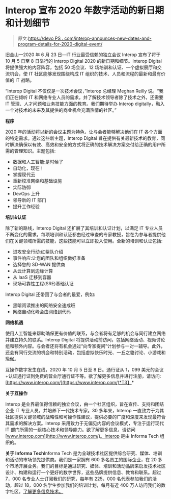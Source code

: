 # Interop 宣布 2020 年数字活动的新日期和计划细节

> 原文:[https://devo PS . com/interop-announces-new-dates-and-program-details-for-2020-digital-event/](https://devops.com/interop-announces-new-dates-and-program-details-for-2020-digital-event/)

旧金山—2020 年 6 月 23 日—IT 行业最受信赖的独立会议 Interop 宣布了将于 10 月 5 日至 8 日举行的 Interop Digital 2020 的新日期和细节。Interop Digital 将提供强大的内容阵容，包括 50 场会议、12 场培训和认证、一个虚拟展厅和交流机会，使 IT 社区能够发现围绕构成 IT 组织的技术、人员和流程的最新和最有价值的 IT 战略。

“Interop Digital 不仅仅是一次技术会议，”Interop 总经理 Meghan Reilly 说。“我们正在倾听 IT 和网络专业人员的需求，并了解技术领导者除了技术之外，还需要 IT 管理、人才问题和业务技能方面的教育。我们期待举办 Interop digitally，融入一个对技术的未来及其提供的商业机会充满热情的社区。”

**程序**

2020 年的活动将以新的会议主题为特色，让与会者能够解决他们在 IT 各个方面的特定需求。通过这些新主题，Interop Digital 旨在提供有关最新技术的教育，同时解决确保以有效、高效和安全的方式将正确的技术解决方案交付给正确的用户所需的管理知识。主题包括:

*   数据和人工智能:是时候了
*   自动化，现在！
*   掌握现代云
*   重新校准网络和基础设施
*   实际防御
*   DevOps 上升
*   领导新的 IT 部门
*   提升工作经验

**培训&认证**

除了新的路线，Interop Digital 还扩展了其培训和认证计划，以满足 IT 专业人员不断变化的需求。每项培训和认证都由经过审查的专家教授，旨在为参与者提供他们在关键领域所需的技能，这些技能可以立即投入使用。全新的培训和认证包括:

*   进攻安全行动:红紫队介绍
*   事件响应:让您的团队和组织做好准备
*   选择您的 SD-WAN 提供商
*   从云计算到边缘计算
*   从 IaaS 迁移到容器
*   现场可靠性工程(SRE)基础认证

Interop Digital 还带回了与会者的最爱，例如:

*   黑暗阅读推出的网络安全速成班
*   网络自动化峰会由网络到代码

**网络机遇**

使用人工智能来帮助确保更有价值的联系，与会者将有足够的机会与同行建立网络并建立持久的联系。Interop Digital 将提供活动前访问，包括网络活动、视频讨论组和额外内容。与会者还将有机会通过“向专家提问”计划参与一对一辅导。此外，还会有同行交流的机会和特别活动，包括虚拟快乐时光、一丘之貉讨论、小游戏和瑜伽。

互操作数字发生在线，2020 年 10 月 5 日至 8 日。通行证从 1，099 美元的会议+认证通行证到免费的营业厅通行证不等。欲了解更多信息并进行注册，请访问:[https://www.interop.com/](https://www.interop.com/)*T3】*

**关于互操作**

Interop 是业界最值得信赖的独立会议，由一个社区组织，旨在宣传、支持和团结企业 IT 专业人员，并培养下一代技术专家。30 多年来，Interop 一直致力于为其社区提供关键领域的战略性和可操作性建议，提供必要的广度和深度来发现最符合其需求的解决方案。Interop 采用致力于无偏见内容的会议模式，专注于运行现代 IT 部门所需的一组核心技术和领导能力。欲了解更多信息，请访问[www.interop.com](http://www.interop.com/)。Interop 是由 Informa Tech 组织的。

**关于 Informa Tech**Informa Tech 是为全球技术社区提供综合研究、媒体、培训和活动的市场领先提供商。我们是一家拥有 600 多名员工的国际企业，在 20 多个市场开展业务。我们的目标是通过研究、媒体、培训和活动品牌来启发技术社区设计、构建和运行一个更好的数字世界，这些品牌提供信息、教育和联系。超过 7，000 名专业人士订阅我们的研究，每年有 225，000 名代表参加我们的活动，超过 18，000 名学生参加我们的培训计划，每月有近 400 万人访问我们的数字社区。[了解更多信息技术。](https://tech.informa.com/about-us)